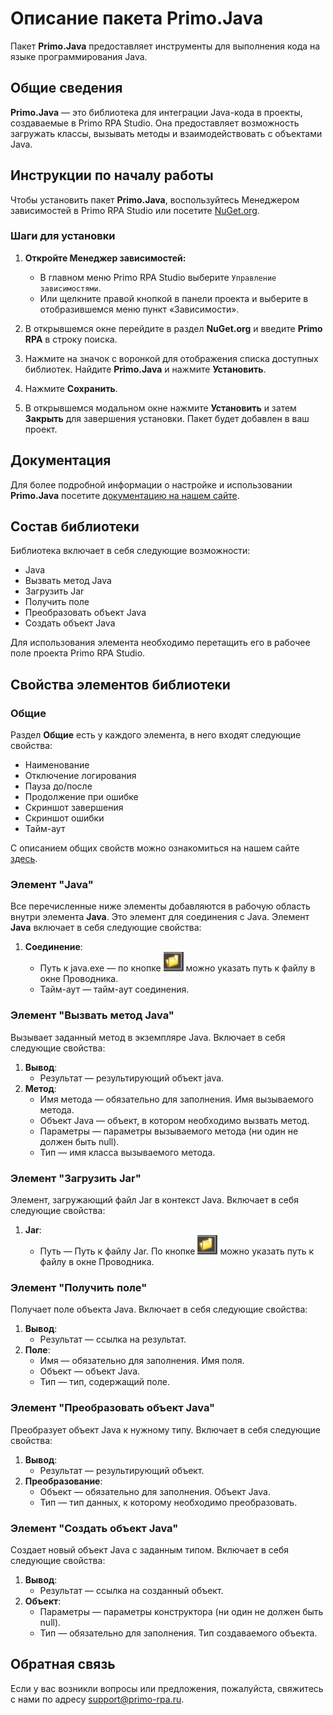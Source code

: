 # Описание пакета Primo.Java

Пакет **Primo.Java** предоставляет инструменты для выполнения кода на языке программирования Java.

## Общие сведения

**Primo.Java** — это библиотека для интеграции Java-кода в проекты, создаваемые в Primo RPA Studio. Она предоставляет возможность загружать классы, вызывать методы и взаимодействовать с объектами Java.

## Инструкции по началу работы

Чтобы установить пакет **Primo.Java**, воспользуйтесь Менеджером зависимостей в Primo RPA Studio или посетите [NuGet.org](https://www.nuget.org/).

### Шаги для установки

1. **Откройте Менеджер зависимостей:**
   - В главном меню Primo RPA Studio выберите `Управление зависимостями`.
   - Или щелкните правой кнопкой в панели проекта и выберите в отобразившемся меню пункт «Зависимости».

2. В открывшемся окне перейдите в раздел **NuGet.org** и введите **Primo RPA** в строку поиска.

3. Нажмите на значок с воронкой для отображения списка доступных библиотек. Найдите **Primo.Java** и нажмите **Установить**.

4. Нажмите **Сохранить**. 

5. В открывшемся модальном окне нажмите **Установить** и затем **Закрыть** для завершения установки. Пакет будет добавлен в ваш проект.

## Документация

Для более подробной информации о настройке и использовании **Primo.Java** посетите [документацию на нашем сайте](https://docs.primo-rpa.ru).

## Состав библиотеки

Библиотека включает в себя следующие возможности:

- Java
- Вызвать метод Java
- Загрузить Jar
- Получить поле
- Преобразовать объект Java
- Создать объект Java

Для использования элемента необходимо перетащить его в рабочее поле проекта Primo RPA Studio.

## Свойства элементов библиотеки

### Общие

Раздел **Общие** есть у каждого элемента, в него входят следующие свойства:

- Наименование
- Отключение логирования
- Пауза до/после
- Продолжение при ошибке
- Скриншот завершения
- Скриншот ошибки
- Тайм-аут

С описанием общих свойств можно ознакомиться на нашем сайте [здесь](https://docs.primo-rpa.ru/primo-rpa/primo-rpa-studio/process/elements).

### Элемент "Java"

Все перечисленные ниже элементы добавляются в рабочую область внутри элемента **Java**. Это элемент для соединения с Java. Элемент **Java** включает в себя следующие свойства:

1. **Соединение**:
   - Путь к java.exe — по кнопке ![alt text](image-3.png) можно указать путь к файлу в окне Проводника.
   - Тайм-аут — тайм-аут соединения.

### Элемент "Вызвать метод Java"

Вызывает заданный метод в экземпляре Java. Включает в себя следующие свойства:

1. **Вывод**:
   - Результат — результирующий объект java.
2. **Метод**:
   - Имя метода — обязательно для заполнения. Имя вызываемого метода.
   - Объект Java — объект, в котором необходимо вызвать метод.
   - Параметры — параметры вызываемого метода (ни один не должен быть null).
   - Тип — имя класса вызываемого метода.

### Элемент "Загрузить Jar"

Элемент, загружающий файл Jar в контекст Java. Включает в себя следующие свойства:

1. **Jar**:
   - Путь — Путь к файлу Jar. По кнопке ![alt text](image-3.png) можно указать путь к файлу в окне Проводника.

### Элемент "Получить поле"

Получает поле объекта Java. Включает в себя следующие свойства:

1. **Вывод**:
   - Результат — ссылка на результат.
2. **Поле**:
   - Имя — обязательно для заполнения. Имя поля.
   - Объект — объект Java.
   - Тип — тип, содержащий поле.

### Элемент "Преобразовать объект Java"

Преобразует объект Java к нужному типу. Включает в себя следующие свойства:

1. **Вывод**:
   - Результат — результирующий объект.
2. **Преобразование**:
   - Объект — обязательно для заполнения. Объект Java.
   - Тип — тип данных, к которому необходимо преобразовать.

### Элемент "Создать объект Java"

Создает новый объект Java с заданным типом. Включает в себя следующие свойства:

1. **Вывод**:
   - Результат — ссылка на созданный объект.
2. **Объект**:
   - Параметры — параметры конструктора (ни один не должен быть null).
   - Тип — обязательно для заполнения. Тип создаваемого объекта.

## Обратная связь

Если у вас возникли вопросы или предложения, пожалуйста, свяжитесь с нами по адресу [support@primo-rpa.ru](mailto:support@primo-rpa.ru).

